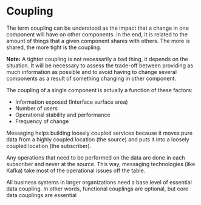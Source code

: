 # Coupling

The term coupling can be understood as the impact that a change in one component will have on other components. In the end, it is related to the amount of things that a given component shares with others. The more is shared, the more tight is the coupling.

**Note:** A tighter coupling is not necessarily a bad thing, it depends on the situation. It will be necessary to assess the trade-off between providing as much information as possible and to avoid having to change several components as a result of something changing in other component.

The coupling of a single component is actually a function of these factors:

* Information exposed (Interface surface area)
* Number of users
* Operational stability and performance
* Frequency of change

Messaging helps building loosely coupled services because it moves pure data from a highly coupled location (the source) and puts it into a loosely coupled location (the subscriber).

Any operations that need to be performed on the data are done in each subscriber and never at the source. This way, messaging technologies (like Kafka) take most of the operational issues off the table.

All business systems in larger organizations need a base level of essential data coupling. In other words, functional couplings are optional, but core data couplings are essential
